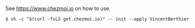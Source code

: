 See https://www.chezmoi.io on how to use.
```console
$ sh -c "$(curl -fsLS get.chezmoi.io)" -- init --apply VincentBerthier
```

